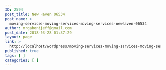```yaml
---
ID: 2594
post_title: New Haven 06534
post_name: >
  moving-services-moving-services-moving-services-newhaven-06534
author: mrgabonijeff@gmail.com
post_date: 2018-03-28 01:37:29
layout: page
link: >
  http://localhost/wordpress/moving-services-moving-services-moving-services-newhaven-06534/
published: true
tags: [ ]
categories: [ ]
---
```

